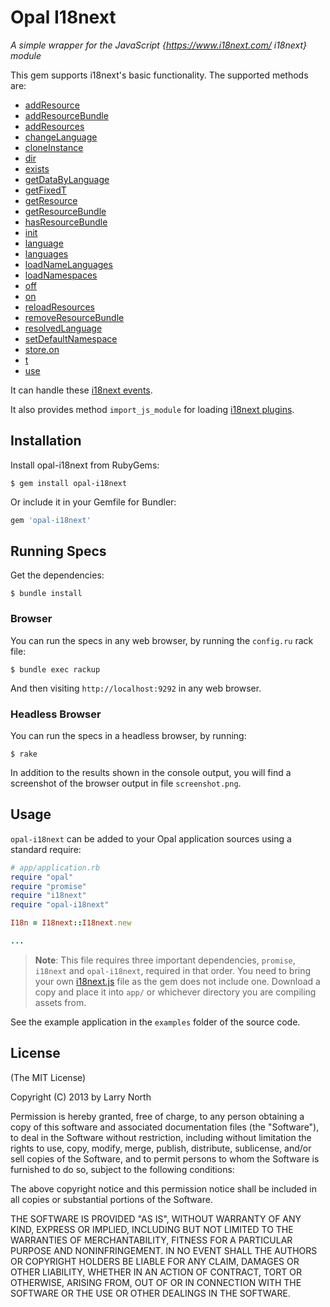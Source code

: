 # Opal I18next

*A simple wrapper for the JavaScript {https://www.i18next.com/ i18next} module*

This gem supports i18next's basic functionality. The supported methods are:

- [addResource](https://www.i18next.com/overview/api#addResource)
- [addResourceBundle](https://www.i18next.com/overview/api#addResourceBundle)
- [addResources](https://www.i18next.com/overview/api#addResources)
- [changeLanguage](https://www.i18next.com/overview/api#changelanguage)
- [cloneInstance](https://www.i18next.com/overview/api#cloneInstance)
- [dir](https://www.i18next.com/overview/api#dir)
- [exists](https://www.i18next.com/overview/api#exists)
- [getDataByLanguage](https://www.i18next.com/overview/api#getDataByLanguage)
- [getFixedT](https://www.i18next.com/overview/api#getFixedT)
- [getResource](https://www.i18next.com/overview/api#getResource)
- [getResourceBundle](https://www.i18next.com/overview/api#getResourceBundle)
- [hasResourceBundle](https://www.i18next.com/overview/api#hasResourceBundle)
- [init](https://www.i18next.com/overview/api#init)
- [language](https://www.i18next.com/overview/api#language)
- [languages](https://www.i18next.com/overview/api#languages)
- [loadNameLanguages](https://www.i18next.com/overview/api#loadNameLanguages)
- [loadNamespaces](https://www.i18next.com/overview/api#loadNamespaces)
- [off](https://www.i18next.com/overview/api#events)
- [on](https://www.i18next.com/overview/api#events)
- [reloadResources](https://www.i18next.com/overview/api#reloadResources)
- [removeResourceBundle](https://www.i18next.com/overview/api#removeResourceBundle)
- [resolvedLanguage](https://www.i18next.com/overview/api#resolvedLanguage)
- [setDefaultNamespace](https://www.i18next.com/overview/api#setDefaultNamespace)
- [store.on](https://www.i18next.com/overview/api#store-events)
- [t](https://www.i18next.com/overview/api#t)
- [use](https://www.i18next.com/overview/api#use)

It can handle these [i18next events](https://www.i18next.com/overview/api#events).

It also provides method `import_js_module` for loading [i18next plugins](https://www.i18next.com/overview/plugins-and-utils).

## Installation

Install opal-i18next from RubyGems:

```
$ gem install opal-i18next
```

Or include it in your Gemfile for Bundler:

```ruby
gem 'opal-i18next'
```

## Running Specs

Get the dependencies:

    $ bundle install


### Browser

You can run the specs in any web browser, by running the `config.ru` rack file:

    $ bundle exec rackup

And then visiting `http://localhost:9292` in any web browser.

### Headless Browser

You can run the specs in a headless browser, by running:

    $ rake

In addition to the results shown in the console output, you will find a
screenshot of the browser output in file `screenshot.png`.

## Usage

`opal-i18next` can be added to your Opal application sources using a standard require:

```ruby
# app/application.rb
require "opal"
require "promise"
require "i18next"
require "opal-i18next"

I18n = I18next::I18next.new

...
```

> **Note**: This file requires three important dependencies, `promise`, `i18next` and `opal-i18next`, required in that order.
> You need to bring your own [i18next.js](https://unpkg.com/browse/i18next/dist/umd/) file as the gem does not include one.
> Download a copy and place it into `app/` or whichever directory
> you are compiling assets from.

See the example application in the `examples` folder of the source code.

## License

(The MIT License)

Copyright (C) 2013 by Larry North

Permission is hereby granted, free of charge, to any person obtaining a copy
of this software and associated documentation files (the "Software"), to deal
in the Software without restriction, including without limitation the rights
to use, copy, modify, merge, publish, distribute, sublicense, and/or sell
copies of the Software, and to permit persons to whom the Software is
furnished to do so, subject to the following conditions:

The above copyright notice and this permission notice shall be included in
all copies or substantial portions of the Software.

THE SOFTWARE IS PROVIDED "AS IS", WITHOUT WARRANTY OF ANY KIND, EXPRESS OR
IMPLIED, INCLUDING BUT NOT LIMITED TO THE WARRANTIES OF MERCHANTABILITY,
FITNESS FOR A PARTICULAR PURPOSE AND NONINFRINGEMENT. IN NO EVENT SHALL THE
AUTHORS OR COPYRIGHT HOLDERS BE LIABLE FOR ANY CLAIM, DAMAGES OR OTHER
LIABILITY, WHETHER IN AN ACTION OF CONTRACT, TORT OR OTHERWISE, ARISING FROM,
OUT OF OR IN CONNECTION WITH THE SOFTWARE OR THE USE OR OTHER DEALINGS IN
THE SOFTWARE.
